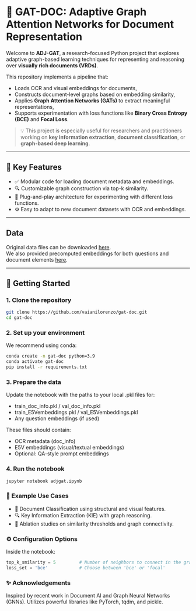 # 📄 GAT-DOC: Adaptive Graph Attention Networks for Document Representation

Welcome to **ADJ-GAT**, a research-focused Python project that explores adaptive graph-based learning techniques for representing and reasoning over **visually rich documents (VRDs)**.

This repository implements a pipeline that:

- Loads OCR and visual embeddings for documents,
- Constructs document-level graphs based on embedding similarity,
- Applies **Graph Attention Networks (GATs)** to extract meaningful representations,
- Supports experimentation with loss functions like **Binary Cross Entropy (BCE)** and **Focal Loss**.

> 💡 This project is especially useful for researchers and practitioners working on **key information extraction**, **document classification**, or **graph-based deep learning**.

---

## 🧠 Key Features

- ✅ Modular code for loading document metadata and embeddings.
- 🔍 Customizable graph construction via top-k similarity.
- 🧱 Plug-and-play architecture for experimenting with different loss functions.
- ⚙️ Easy to adapt to new document datasets with OCR and embeddings.

---

## Data

Original data files can be downloaded [here](https://www.kaggle.com/competitions/pdfvqa/data).\
We also provided precomputed embeddings for both questions and document elements [here](https://zenodo.org/records/15657237). 


---

## 🚀 Getting Started

### 1. Clone the repository

```bash
git clone https://github.com/vaianilorenzo/gat-doc.git
cd gat-doc
```

### 2. Set up your environment

We recommend using conda:

```bash
conda create -n gat-doc python=3.9
conda activate gat-doc
pip install -r requirements.txt
```

### 3. Prepare the data
Update the notebook with the paths to your local .pkl files for:
- train_doc_info.pkl / val_doc_info.pkl
- train_E5Vembeddings.pkl / val_E5Vembeddings.pkl
- Any question embeddings (if used)

These files should contain:
- OCR metadata (doc_info)
- E5V embeddings (visual/textual embeddings)
- Optional: QA-style prompt embeddings

### 4. Run the notebook
```bash
jupyter notebook adjgat.ipynb
```

### 🧪 Example Use Cases
- 📑 Document Classification using structural and visual features.
- 🔍 Key Information Extraction (KIE) with graph reasoning.
- 🔬 Ablation studies on similarity thresholds and graph connectivity.

### ⚙️ Configuration Options
Inside the notebook:
```python
top_k_smilarity = 5         # Number of neighbors to connect in the graph
loss_set = 'bce'            # Choose between 'bce' or 'focal'
```

### ✨ Acknowledgements
Inspired by recent work in Document AI and Graph Neural Networks (GNNs).
Utilizes powerful libraries like PyTorch, tqdm, and pickle.
